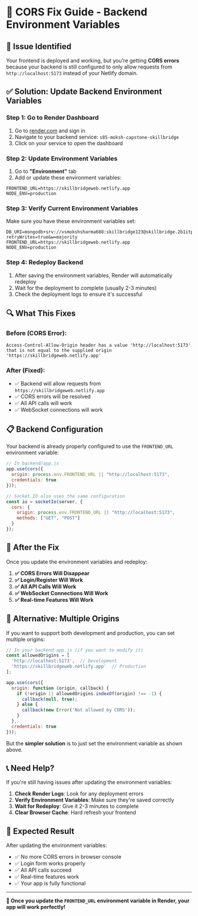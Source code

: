 # 🔧 CORS Fix Guide - Backend Environment Variables

## 🚨 **Issue Identified**

Your frontend is deployed and working, but you're getting **CORS errors** because your backend is still configured to only allow requests from `http://localhost:5173` instead of your Netlify domain.

## ✅ **Solution: Update Backend Environment Variables**

### **Step 1: Go to Render Dashboard**

1. Go to [render.com](https://render.com) and sign in
2. Navigate to your backend service: `s85-moksh-capstone-skillbridge`
3. Click on your service to open the dashboard

### **Step 2: Update Environment Variables**

1. Go to **"Environment"** tab
2. Add or update these environment variables:

```
FRONTEND_URL=https://skillbridgeweb.netlify.app
NODE_ENV=production
```

### **Step 3: Verify Current Environment Variables**

Make sure you have these environment variables set:

```
DB_URI=mongodb+srv://vsmokshsharma688:skillbridge123@skillbridge.2b1itpi.mongodb.net/skillbridge?retryWrites=true&w=majority
FRONTEND_URL=https://skillbridgeweb.netlify.app
NODE_ENV=production
```

### **Step 4: Redeploy Backend**

1. After saving the environment variables, Render will automatically redeploy
2. Wait for the deployment to complete (usually 2-3 minutes)
3. Check the deployment logs to ensure it's successful

## 🔍 **What This Fixes**

### **Before (CORS Error):**
```
Access-Control-Allow-Origin header has a value 'http://localhost:5173' 
that is not equal to the supplied origin 'https://skillbridgeweb.netlify.app'
```

### **After (Fixed):**
- ✅ Backend will allow requests from `https://skillbridgeweb.netlify.app`
- ✅ CORS errors will be resolved
- ✅ All API calls will work
- ✅ WebSocket connections will work

## 📋 **Backend Configuration**

Your backend is already properly configured to use the `FRONTEND_URL` environment variable:

```javascript
// In backend/app.js
app.use(cors({
  origin: process.env.FRONTEND_URL || "http://localhost:5173",
  credentials: true
}));

// Socket.IO also uses the same configuration
const io = socketIo(server, {
  cors: {
    origin: process.env.FRONTEND_URL || "http://localhost:5173",
    methods: ["GET", "POST"]
  }
});
```

## 🚀 **After the Fix**

Once you update the environment variables and redeploy:

1. **✅ CORS Errors Will Disappear**
2. **✅ Login/Register Will Work**
3. **✅ All API Calls Will Work**
4. **✅ WebSocket Connections Will Work**
5. **✅ Real-time Features Will Work**

## 🔧 **Alternative: Multiple Origins**

If you want to support both development and production, you can set multiple origins:

```javascript
// In your backend app.js (if you want to modify it)
const allowedOrigins = [
  'http://localhost:5173',  // Development
  'https://skillbridgeweb.netlify.app'  // Production
];

app.use(cors({
  origin: function (origin, callback) {
    if (!origin || allowedOrigins.indexOf(origin) !== -1) {
      callback(null, true);
    } else {
      callback(new Error('Not allowed by CORS'));
    }
  },
  credentials: true
}));
```

But the **simpler solution** is to just set the environment variable as shown above.

## 📞 **Need Help?**

If you're still having issues after updating the environment variables:

1. **Check Render Logs**: Look for any deployment errors
2. **Verify Environment Variables**: Make sure they're saved correctly
3. **Wait for Redeploy**: Give it 2-3 minutes to complete
4. **Clear Browser Cache**: Hard refresh your frontend

## 🎯 **Expected Result**

After updating the environment variables:

- ✅ No more CORS errors in browser console
- ✅ Login form works properly
- ✅ All API calls succeed
- ✅ Real-time features work
- ✅ Your app is fully functional

---

**🎉 Once you update the `FRONTEND_URL` environment variable in Render, your app will work perfectly!** 